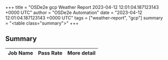 +++
title = "OSDe2e gcp Weather Report 2023-04-12 12:01:04.187123143 +0000 UTC"
author = "OSDe2e Automation"
date = "2023-04-12 12:01:04.187123143 +0000 UTC"
tags = ["weather-report", "gcp"]
summary = "<table class=\"summary\"></table>"
+++
## Summary

| Job Name | Pass Rate | More detail |
|----------|-----------|-------------|





